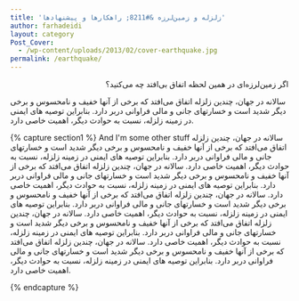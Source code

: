 ```yaml
---
title: 'زلزله و زمین‌لرزه &#8211; راهکارها و پیشنهادها'
author: farhadeidi
layout: category
Post_Cover:
  - /wp-content/uploads/2013/02/cover-earthquake.jpg
permalink: /earthquake/
---
```

<p dir="RTL">
   اگر زمین‌لرزه‌ای در همین لحظه اتفاق بی‌افتد چه می‌کنید؟
</p>

سالانه در جهان، چندین زلزله اتفاق می‌افتد که برخی از آنها خفیف و نامحسوس و برخی دیگر شدید است و خسارتهای جانی و مالی فراوانی دربر دارد. بنابراین توصیه های ایمنی در زمینه زلزله، نسبت به حوادث دیگر، اهمیت خاصی دارد.


{% capture section1 %}
And I'm some other stuff
سالانه در جهان، چندین زلزله اتفاق می‌افتد که برخی از آنها خفیف و نامحسوس و برخی دیگر شدید است و خسارتهای جانی و مالی فراوانی دربر دارد. بنابراین توصیه های ایمنی در زمینه زلزله، نسبت به حوادث دیگر، اهمیت خاصی دارد.
سالانه در جهان، چندین زلزله اتفاق می‌افتد که برخی از آنها خفیف و نامحسوس و برخی دیگر شدید است و خسارتهای جانی و مالی فراوانی دربر دارد. بنابراین توصیه های ایمنی در زمینه زلزله، نسبت به حوادث دیگر، اهمیت خاصی دارد.
سالانه در جهان، چندین زلزله اتفاق می‌افتد که برخی از آنها خفیف و نامحسوس و برخی دیگر شدید است و خسارتهای جانی و مالی فراوانی دربر دارد. بنابراین توصیه های ایمنی در زمینه زلزله، نسبت به حوادث دیگر، اهمیت خاصی دارد.
سالانه در جهان، چندین زلزله اتفاق می‌افتد که برخی از آنها خفیف و نامحسوس و برخی دیگر شدید است و خسارتهای جانی و مالی فراوانی دربر دارد. بنابراین توصیه های ایمنی در زمینه زلزله، نسبت به حوادث دیگر، اهمیت خاصی دارد.
سالانه در جهان، چندین زلزله اتفاق می‌افتد که برخی از آنها خفیف و نامحسوس و برخی دیگر شدید است و خسارتهای جانی و مالی فراوانی دربر دارد. بنابراین توصیه های ایمنی در زمینه زلزله، نسبت به حوادث دیگر، اهمیت خاصی دارد.

{% endcapture %}
